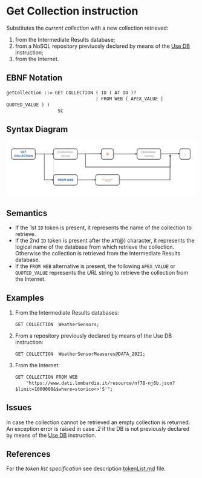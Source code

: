 # Get Collection instruction
Substitutes the *current collection* with a new collection retrieved:
 1. from the Intermediate Results database;
 2. from a NoSQL repository previuosly declared by means of the [Use DB](/languageSpecification/useDb.md) instruction;
 3. from the Internet.  



## EBNF Notation
    getCollection ::= GET COLLECTION ( ID ( AT ID )?  
                              	     | FROM WEB ( APEX_VALUE | QUOTED_VALUE ) )
                       SC 


## Syntax Diagram 
![Get Collection instruction Syntax!](/languageSpecification/assets/rules/get_collection.png "Get Collection Syntax Diagram") 


## Semantics
 * If the 1st `ID` token is present, it represents the name of the collection to retrieve.
 * If the 2nd `ID` token is present after the `AT`(@) character, it represents the logical name of the database from which retrieve the collection. Otherwise the collection is retrieved from the Intermediate Results database.
 * If the `FROM WEB` alternative is present, the following `APEX_VALUE` or `QUOTED_VALUE` represents the _URL_ string to retrieve the collection from the Internet.


## Examples
 1. From the Intermediate Results databases:

        GET COLLECTION  WeatherSensors;

 2. From a repository previously declared by means of the Use DB instruction:

        GET COLLECTION  WeatherSensorMeasures@DATA_2021;

 3. From the Internet:

        GET COLLECTION FROM WEB 
            "https://www.dati.lombardia.it/resource/nf78-nj6b.json?$limit=1000000&$where=storico<>'S'";


## Issues
In case the collection cannot be retrieved an empty collection is returned.  
An exception error is raised in case *.2* if the DB is not previously declared by means of the  [Use DB](/languageSpecification/useDb.md) instruction.


## References
For the *token list specification* see description [tokenList.md](/languageSpecification/tokenList.md) file.

